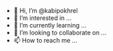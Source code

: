 - 👋 Hi, I’m @kabipokhrel
- 👀 I’m interested in ...
- 🌱 I’m currently learning ...
- 💞️ I’m looking to collaborate on ...
- 📫 How to reach me ...

<!---
kabipokhrel/kabipokhrel is a ✨ special ✨ repository because its `README.md` (this file) appears on your GitHub profile.
You can click the Preview link to take a look at your changes.
--->
